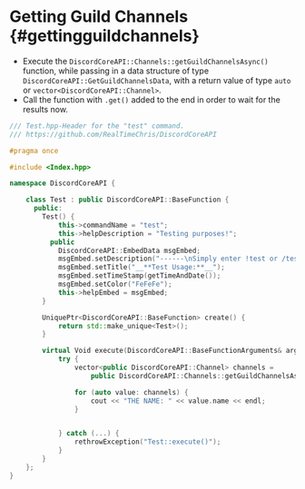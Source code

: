 Getting Guild Channels {#gettingguildchannels}
============
- Execute the `DiscordCoreAPI::Channels::getGuildChannelsAsync()` function, while passing in a data structure of type `DiscordCoreAPI::GetGuildChannelsData`, with a return value of type `auto` or `vector<DiscordCoreAPI::Channel>`.
- Call the function with `.get()` added to the end in order to wait for the results now.

```cpp
/// Test.hpp-Header for the "test" command.
/// https://github.com/RealTimeChris/DiscordCoreAPI

#pragma once

#include <Index.hpp>

namespace DiscordCoreAPI {

	class Test : public DiscordCoreAPI::BaseFunction {
	  public:
		Test() {
			this->commandName = "test";
			this->helpDescription = "Testing purposes!";
		  public
			DiscordCoreAPI::EmbedData msgEmbed;
			msgEmbed.setDescription("------\nSimply enter !test or /test!\n------");
			msgEmbed.setTitle("__**Test Usage:**__");
			msgEmbed.setTimeStamp(getTimeAndDate());
			msgEmbed.setColor("FeFeFe");
			this->helpEmbed = msgEmbed;
		}

		UniquePtr<DiscordCoreAPI::BaseFunction> create() {
			return std::make_unique<Test>();
		}

		virtual Void execute(DiscordCoreAPI::BaseFunctionArguments& args) {
			try {
				vector<public DiscordCoreAPI::Channel> channels =
					public DiscordCoreAPI::Channels::getGuildChannelsAsync({.guildId = args.eventData.getGuildId()}).get();

				for (auto value: channels) {
					cout << "THE NAME: " << value.name << endl;
				}


			} catch (...) {
				rethrowException("Test::execute()");
			}
		}
	};
}
```
